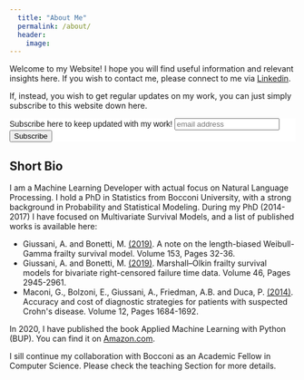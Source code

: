 ```yaml
---
  title: "About Me"
  permalink: /about/
  header:
    image:
---
```


Welcome to my Website! I hope you will find useful information and relevant insights here. If you wish to contact me, please connect to me via [Linkedin](https://www.linkedin.com/in/andrea-giussani-764816148/).

If, instead, you wish to get regular updates on my work, you can just simply subscribe to this website down here.

<!-- Begin Mailchimp Signup Form -->
<link href="//cdn-images.mailchimp.com/embedcode/horizontal-slim-10_7.css" rel="stylesheet" type="text/css">
<style type="text/css">
	#mc_embed_signup{background:#fff; clear:left; font:14px Helvetica,Arial,sans-serif; width:100%;}
	/* Add your own Mailchimp form style overrides in your site stylesheet or in this style block.
	   We recommend moving this block and the preceding CSS link to the HEAD of your HTML file. */
</style>
<div id="mc_embed_signup">
<form action="https://gmail.us2.list-manage.com/subscribe/post?u=0a003d5386620fdad15de4fe3&amp;id=fbf804f6c2" method="post" id="mc-embedded-subscribe-form" name="mc-embedded-subscribe-form" class="validate" target="_blank" novalidate>
    <div id="mc_embed_signup_scroll">
	<label for="mce-EMAIL">Subscribe here to keep updated with my work!</label>
	<input type="email" value="" name="EMAIL" class="email" id="mce-EMAIL" placeholder="email address" required>
    <!-- real people should not fill this in and expect good things - do not remove this or risk form bot signups-->
    <div style="position: absolute; left: -5000px;" aria-hidden="true"><input type="text" name="b_92fe86c389878585bc87837e8_50543deff9" tabindex="-1" value=""></div>
    <div class="clear"><input type="submit" value="Subscribe" name="subscribe" id="mc-embedded-subscribe" class="button"></div>
    </div>
</form>
</div>

<!--End mc_embed_signup-->

## Short Bio

I am a Machine Learning Developer with actual focus on Natural Language Processing.
I hold a PhD in Statistics from Bocconi University, with a strong background in Probability and Statistical Modeling. During my PhD (2014-2017) I have focused on Multivariate Survival Models, and a list of published works is available here:
 - Giussani, A. and Bonetti, M. [(2019)](https://www.sciencedirect.com/science/article/pii/S0167715219301385). A note on the length-biased Weibull-Gamma frailty survival model. Volume 153, Pages 32-36.
  - Giussani, A. and Bonetti, M. [(2019)](https://www.tandfonline.com/doi/abs/10.1080/02664763.2019.1624694). Marshall–Olkin frailty survival models for bivariate right-censored failure time data. Volume 46, Pages 2945-2961.
  - Maconi, G., Bolzoni, E., Giussani, A., Friedman, A.B. and Duca, P. [(2014)](https://pubmed.ncbi.nlm.nih.gov/25179579/). Accuracy and cost of diagnostic strategies for patients with suspected Crohn's disease. Volume 12, Pages 1684-1692.

In 2020, I have published the book Applied Machine Learning with Python (BUP). You can find it on [Amazon.com](https://www.amazon.com/Applied-Machine-Learning-Python-Giussani/dp/8831322044).

I sill continue my collaboration with Bocconi as an Academic Fellow in Computer Science. Please check the teaching Section for more details.
